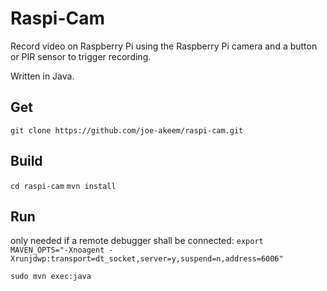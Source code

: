 Raspi-Cam
=========

Record video on Raspberry Pi using the Raspberry Pi camera and a button or PIR sensor to trigger recording.

Written in Java.

Get
---
`git clone https://github.com/joe-akeem/raspi-cam.git`

Build
-----
`cd raspi-cam`
`mvn install`

Run
---
only needed if a remote debugger shall be connected:
`export MAVEN_OPTS="-Xnoagent -Xrunjdwp:transport=dt_socket,server=y,suspend=n,address=6006"`

`sudo mvn exec:java`